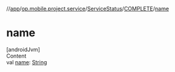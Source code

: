 //[app](../../../../index.md)/[op.mobile.project.service](../../index.md)/[ServiceStatus](../index.md)/[COMPLETE](index.md)/[name](name.md)



# name  
[androidJvm]  
Content  
val [name](name.md): [String](https://kotlinlang.org/api/latest/jvm/stdlib/kotlin/-string/index.html)  



